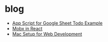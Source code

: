 # blog

- [App Script for Google Sheet Todo Example](https://github.com/SuperAL/blog/issues/3)
- [Mobx in React](https://github.com/SuperAL/blog/issues/2)
- [Mac Setup for Web Development](https://github.com/SuperAL/blog/issues/1)
